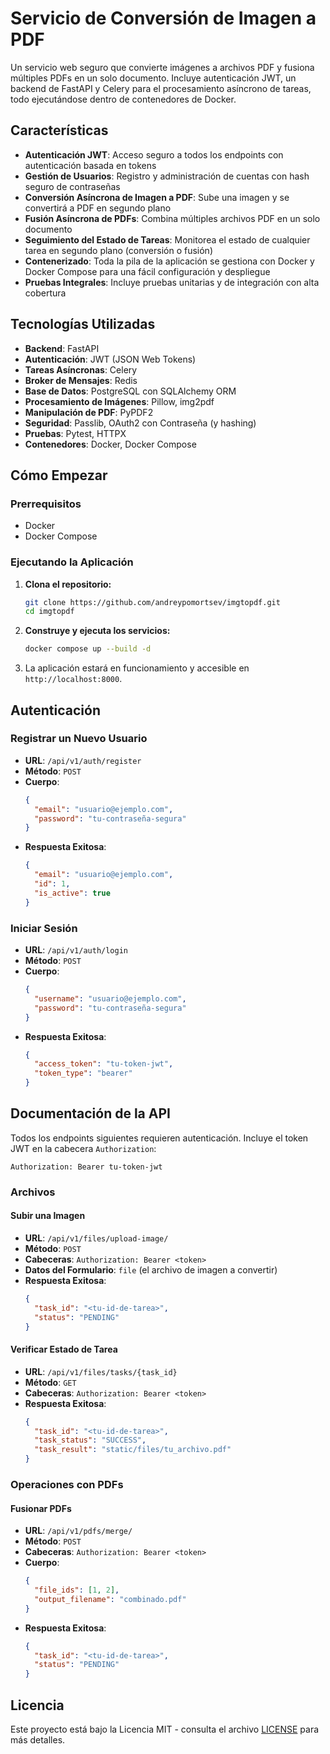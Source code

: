 # Servicio de Conversión de Imagen a PDF

Un servicio web seguro que convierte imágenes a archivos PDF y fusiona múltiples PDFs en un solo documento. Incluye autenticación JWT, un backend de FastAPI y Celery para el procesamiento asíncrono de tareas, todo ejecutándose dentro de contenedores de Docker.

## Características

- **Autenticación JWT**: Acceso seguro a todos los endpoints con autenticación basada en tokens
- **Gestión de Usuarios**: Registro y administración de cuentas con hash seguro de contraseñas
- **Conversión Asíncrona de Imagen a PDF**: Sube una imagen y se convertirá a PDF en segundo plano
- **Fusión Asíncrona de PDFs**: Combina múltiples archivos PDF en un solo documento
- **Seguimiento del Estado de Tareas**: Monitorea el estado de cualquier tarea en segundo plano (conversión o fusión)
- **Contenerizado**: Toda la pila de la aplicación se gestiona con Docker y Docker Compose para una fácil configuración y despliegue
- **Pruebas Integrales**: Incluye pruebas unitarias y de integración con alta cobertura

## Tecnologías Utilizadas

- **Backend**: FastAPI
- **Autenticación**: JWT (JSON Web Tokens)
- **Tareas Asíncronas**: Celery
- **Broker de Mensajes**: Redis
- **Base de Datos**: PostgreSQL con SQLAlchemy ORM
- **Procesamiento de Imágenes**: Pillow, img2pdf
- **Manipulación de PDF**: PyPDF2
- **Seguridad**: Passlib, OAuth2 con Contraseña (y hashing)
- **Pruebas**: Pytest, HTTPX
- **Contenedores**: Docker, Docker Compose

## Cómo Empezar

### Prerrequisitos

- Docker
- Docker Compose

### Ejecutando la Aplicación

1.  **Clona el repositorio:**
    ```bash
    git clone https://github.com/andreypomortsev/imgtopdf.git
    cd imgtopdf
    ```

2.  **Construye y ejecuta los servicios:**
    ```bash
    docker compose up --build -d
    ```

3.  La aplicación estará en funcionamiento y accesible en `http://localhost:8000`.

## Autenticación

### Registrar un Nuevo Usuario
- **URL**: `/api/v1/auth/register`
- **Método**: `POST`
- **Cuerpo**:
  ```json
  {
    "email": "usuario@ejemplo.com",
    "password": "tu-contraseña-segura"
  }
  ```
- **Respuesta Exitosa**:
  ```json
  {
    "email": "usuario@ejemplo.com",
    "id": 1,
    "is_active": true
  }
  ```

### Iniciar Sesión
- **URL**: `/api/v1/auth/login`
- **Método**: `POST`
- **Cuerpo**:
  ```json
  {
    "username": "usuario@ejemplo.com",
    "password": "tu-contraseña-segura"
  }
  ```
- **Respuesta Exitosa**:
  ```json
  {
    "access_token": "tu-token-jwt",
    "token_type": "bearer"
  }
  ```

## Documentación de la API

Todos los endpoints siguientes requieren autenticación. Incluye el token JWT en la cabecera `Authorization`:
```
Authorization: Bearer tu-token-jwt
```

### Archivos

#### Subir una Imagen
- **URL**: `/api/v1/files/upload-image/`
- **Método**: `POST`
- **Cabeceras**: `Authorization: Bearer <token>`
- **Datos del Formulario**: `file` (el archivo de imagen a convertir)
- **Respuesta Exitosa**:
  ```json
  {
    "task_id": "<tu-id-de-tarea>",
    "status": "PENDING"
  }
  ```

#### Verificar Estado de Tarea
- **URL**: `/api/v1/files/tasks/{task_id}`
- **Método**: `GET`
- **Cabeceras**: `Authorization: Bearer <token>`
- **Respuesta Exitosa**:
  ```json
  {
    "task_id": "<tu-id-de-tarea>",
    "task_status": "SUCCESS",
    "task_result": "static/files/tu_archivo.pdf"
  }
  ```

### Operaciones con PDFs

#### Fusionar PDFs
- **URL**: `/api/v1/pdfs/merge/`
- **Método**: `POST`
- **Cabeceras**: `Authorization: Bearer <token>`
- **Cuerpo**:
  ```json
  {
    "file_ids": [1, 2],
    "output_filename": "combinado.pdf"
  }
  ```
- **Respuesta Exitosa**:
  ```json
  {
    "task_id": "<tu-id-de-tarea>",
    "status": "PENDING"
  }
  ```

## Licencia

Este proyecto está bajo la Licencia MIT - consulta el archivo [LICENSE](LICENSE) para más detalles.
